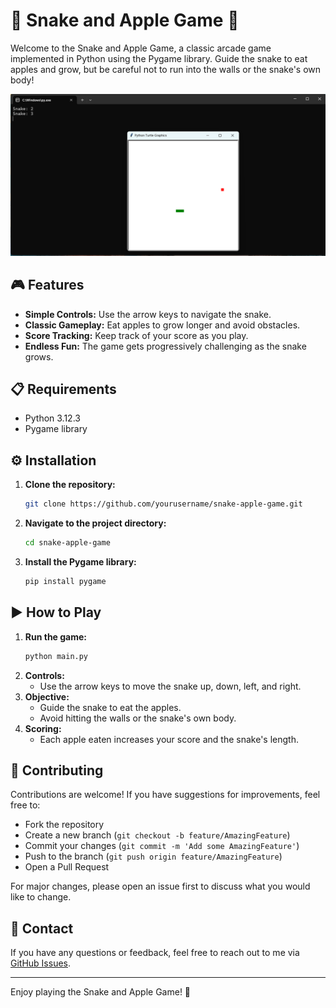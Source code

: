 # 🐍 Snake and Apple Game 🍎

Welcome to the Snake and Apple Game, a classic arcade game implemented in Python using the Pygame library. Guide the snake to eat apples and grow, but be careful not to run into the walls or the snake's own body!

![Game Screenshot](./snake.png)



## 🎮 Features

- **Simple Controls:** Use the arrow keys to navigate the snake.
- **Classic Gameplay:** Eat apples to grow longer and avoid obstacles.
- **Score Tracking:** Keep track of your score as you play.
- **Endless Fun:** The game gets progressively challenging as the snake grows.

## 📋 Requirements

- Python 3.12.3
- Pygame library

## ⚙️ Installation

1. **Clone the repository:**
    ```bash
    git clone https://github.com/yourusername/snake-apple-game.git
    ```
2. **Navigate to the project directory:**
    ```bash
    cd snake-apple-game
    ```
3. **Install the Pygame library:**
    ```bash
    pip install pygame
    ```

## ▶️ How to Play

1. **Run the game:**
    ```bash
    python main.py
    ```
2. **Controls:**
    - Use the arrow keys to move the snake up, down, left, and right.
3. **Objective:**
    - Guide the snake to eat the apples.
    - Avoid hitting the walls or the snake's own body.
4. **Scoring:**
    - Each apple eaten increases your score and the snake's length.
## 🤝 Contributing

Contributions are welcome! If you have suggestions for improvements, feel free to:
- Fork the repository
- Create a new branch (`git checkout -b feature/AmazingFeature`)
- Commit your changes (`git commit -m 'Add some AmazingFeature'`)
- Push to the branch (`git push origin feature/AmazingFeature`)
- Open a Pull Request

For major changes, please open an issue first to discuss what you would like to change.

## 📧 Contact

If you have any questions or feedback, feel free to reach out to me via [GitHub Issues](https://github.com/yourusername/snake-apple-game/issues).

---

Enjoy playing the Snake and Apple Game! 🎉
